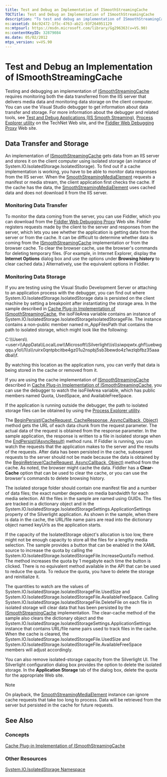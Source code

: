 ```yaml
---
title: Test and Debug an Implementation of ISmoothStreamingCache
TOCTitle: Test and Debug an Implementation of ISmoothStreamingCache
description: "To test and debug an implementation of ISmoothStreamingCache requires monitoring the data transferred from the IIS server and monitoring data storage on a client computer."
ms:assetid: 84c92472-1f5c-4763-ab21-93f264951129
ms:mtpsurl: https://msdn.microsoft.com/library/Gg296363(v=VS.90)
ms:contentKeyID: 32879084
ms.date: 05/02/2012
mtps_version: v=VS.90
---
```


# Test and Debug an Implementation of ISmoothStreamingCache

Testing and debugging an implementation of [ISmoothStreamingCache](ismoothstreamingcache-interface-microsoft-web-media-smoothstreaming_1.md) requires monitoring both the data transferred from the IIS server that delivers media data and monitoring data storage on the client computer. You can use the Visual Studio debugger to get information about data transfer and storage. For more information about the debugger and related tools, see [Test and Debug Applications (IIS Smooth Streaming)](test-and-debug-applications.md), [Process Explorer utility](https://go.microsoft.com/fwlink/?linkid=204774) on the TechNet Web site, and the [Fiddler Web Debugging Proxy](https://go.microsoft.com/fwlink/?linkid=154773&clcid=0x409) Web site.

## Data Transfer and Storage

An implementation of [ISmoothStreamingCache](ismoothstreamingcache-interface-microsoft-web-media-smoothstreaming_1.md) gets data from an IIS server and stores it on the client computer using isolated storage (an instance of System.IO.IsolatedStorage.IsolatedStorage). To find out if a cache implementation is working, you have to be able to monitor data responses from the IIS server. When the [SmoothStreamingMediaElement](smoothstreamingmediaelement-class-microsoft-web-media-smoothstreaming_1.md) requests a manifest or media stream, the client application first checks the cache. If the cache has the data, the [SmoothStreamingMediaElement](smoothstreamingmediaelement-class-microsoft-web-media-smoothstreaming_1.md) uses cached data and does not download it from the IIS server.

### Monitoring Data Transfer

To monitor the data coming from the server, you can use Fiddler, which you can download from the [Fiddler Web Debugging Proxy](https://go.microsoft.com/fwlink/?linkid=154773&clcid=0x409) Web site. Fiddler registers requests made by the client to the server and responses from the server, which lets you see whether the application is getting data from the server or from the cache. It can be difficult to determine whether data is coming from the [ISmoothStreamingCache](ismoothstreamingcache-interface-microsoft-web-media-smoothstreaming_1.md) implementation or from the browser cache. To clear the browser cache, use the browser's commands for deleting temporary files. (For example, in Internet Explorer, display the **Internet Options** dialog box and use the options under **Browsing history** to clear cached data.) Alternatively, use the equivalent options in Fiddler.

### Monitoring Data Storage

If you are testing using the Visual Studio Development Server or attaching to an application process with the debugger, you can find out where System.IO.IsolatedStorage.IsolatedStorage data is persisted on the client machine by setting a breakpoint after instantiating the storage area. In the sample described in [Cache Plug-in Implementation of ISmoothStreamingCache](cache-plug-in-implementation-of-ismoothstreamingcache_1.md), the isoFileArea variable contains an instance of System.IO.IsolatedStorage.IsolatedStorageIsolatedStorageFile. The instance contains a non-public member named m\_AppFilesPath that contains the path to isolated storage, which might look like the following:

C:\\\\Users\\\\\<user\>\\\\AppData\\\\LocalLow\\\\Microsoft\\\\Silverlight\\\\is\\\\siwpqwtx.ghf\\\\uebwgqqu.y1o\\\\1\\\\s\\\\ruirx0qntpbcitbe4gz01u2nspbj5sb3bewdo4z1wzlqbfbz35aaadba\\\\f.

By watching this location as the application runs, you can verify that data is being stored in the cache or removed from it.

If you are using the cache implementation of [ISmoothStreamingCache](ismoothstreamingcache-interface-microsoft-web-media-smoothstreaming_1.md) described in [Cache Plug-in Implementation of ISmoothStreamingCache](cache-plug-in-implementation-of-ismoothstreamingcache_1.md), you can use the debugger to watch the isoFileArea variable, which has public members named Quota, UsedSpace, and AvailableFreeSpace.

If the application is running outside the debugger, the path to isolated storage files can be obtained by using the [Process Explorer utility](https://technet.microsoft.com/sysinternals/bb896653.aspx).

The [BeginPersist(CacheRequest, CacheResponse, AsyncCallback, Object)](ismoothstreamingcache-beginpersist-method-microsoft-web-media-smoothstreaming_1.md) method gets the URL of each data chunk from the request parameter. The actual data of the request is obtained from the response parameter. In the sample application, the response is written to a file in isolated storage when the [EndPersist(IAsyncResult)](ismoothstreamingcache-endpersist-method-microsoft-web-media-smoothstreaming_1.md) method runs. If Fiddler is running, you can watch the requests that the application makes to the server and the results of the requests. After data has been persisted in the cache, subsequent requests to the server should not be made because the data is obtained by the [BeginRetrieve(CacheRequest, AsyncCallback, Object)](ismoothstreamingcache-beginretrieve-method-microsoft-web-media-smoothstreaming_1.md) method from the cache. As noted, the browser might cache the data. Fiddler has a **Clear-Cache** option that can be used to clear the cache, or you can use the browser's commands to delete browsing history.

The isolated storage folder should contain one manifest file and a number of data files; the exact number depends on media bandwidth for each media selection. All the files in the sample are named using GUIDs. The files are tracked in a dictionary object and in the System.IO.IsolatedStorage.IsolatedStorageSettings.ApplicationSettings property of the Silverlight application. As shown in the sample, when there is data in the cache, the URL/file name pairs are read into the dictionary object named keyUrls as the application starts.

If the capacity of the IsolatedStorage object's allocation is too low, there might not be enough capacity to store all the files for a lengthy media selection. The sample provides a button that can be enabled in the XAML source to increase the quota by calling the System.IO.IsolatedStorage.IsolatedStorageFile.IncreaseQuotaTo method. The method increases the quota by 1 megabyte each time the button is clicked. There is no equivalent method available in the API that can be used to reduce the quota. To reduce the quota, you have to delete the storage and reinitialize it.

The quantities to watch are the values of System.IO.IsolatedStorage.IsolatedStorageFile.UsedSize and System.IO.IsolatedStorage.IsolatedStorageFile.AvailableFreeSpace. Calling System.IO.IsolatedStorage.IsolatedStorageFile.DeleteFile on each file in isolated storage will clear data that has been persisted by the [ISmoothStreamingCache](ismoothstreamingcache-interface-microsoft-web-media-smoothstreaming_1.md) implementation. The clear-cache method of the sample also clears the dictionary object and the System.IO.IsolatedStorage.IsolatedStorageSettings.ApplicationSettings instance that contains URL/file name pairs used to track files in the cache. When the cache is cleared, the System.IO.IsolatedStorage.IsolatedStorageFile.UsedSize and System.IO.IsolatedStorage.IsolatedStorageFile.AvailableFreeSpace members will adjust accordingly.

You can also remove isolated-storage capacity from the Silverlight UI. The Silverlight configuration dialog box provides the option to delete the isolated storage. In the **Application Storage** tab of the dialog box, delete the quota for the appropriate Web site.

> [!NOTE]  
> On playback, the [SmoothStreamingMediaElement](smoothstreamingmediaelement-class-microsoft-web-media-smoothstreaming_1.md) instance can ignore cache requests that take too long to process. Data will be retrieved from the server but persisted in the cache for future requests.

## See Also

### Concepts

[Cache Plug-in Implementation of ISmoothStreamingCache](cache-plug-in-implementation-of-ismoothstreamingcache_1.md)

### Other Resources

[System.IO.IsolatedStorage Namespace](https://go.microsoft.com/fwlink/?linkid=204798)
